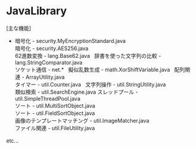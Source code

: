# JavaLibrary  
[主な機能]  
- 暗号化 - security.MyEncryptionStandard.java  
暗号化 - security.AES256.java  
62進数変換 - lang.Base62.java  
辞書を使った文字列の比較 - lang.StringComparator.java  
ソケット通信 - net.*  
擬似乱数生成 - math.XorShiftVariable.java  
配列関連 - ArrayUtility.java  
タイマー - util.Counter.java  
文字列操作 - util.StringUtility.java  
類似検索 - util.SearchEngine.java
スレッドプール - util.SimpleThreadPool.java  
ソート - util.MultiSortObject.java  
ソート - util.FieldSortObject.java  
画像のテンプレートマッチング - util.ImageMatcher.java  
ファイル関連 - util.FileUtility.java  
  
etc...　　
